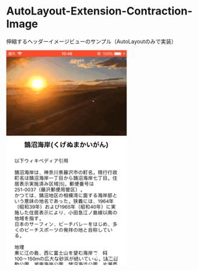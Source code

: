 # AutoLayout-Extension-Contraction-Image
伸縮するヘッダーイメージビューのサンプル（AutoLayoutのみで実装）

<img src="https://raw.githubusercontent.com/ddd503/Image-Resource/master/AutoLayout-Extension.gif" width="320">
